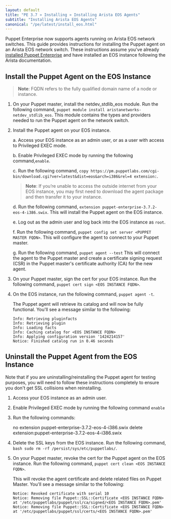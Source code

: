```yaml
---
layout: default
title: "PE 3.7 » Installing » Installing Arista EOS Agents"
subtitle: "Installing Arista EOS Agents"
canonical: "/pe/latest/install_eos.html"
---
```


Puppet Enterprise now supports agents running on Arista EOS network switches. This guide  provides instructions for installing the Puppet agent on an Arista EOS network switch. These instructions assume you've already [installed Puppet Enterprise](./install_basic.html) and have installed an EOS instance following the Arista documentation. 


## Install the Puppet Agent on the EOS Instance

>**Note**: FQDN refers to the fully qualified domain name of a node or instance. 

1. On your Puppet master, install the netdev_stdlib_eos module. Run the following command, `puppet module install aristanetworks-netdev_stdlib_eos`. This module contains the types and providers needed to run the Puppet agent on the network switch. 

2. Install the Puppet agent on your EOS instance. 

   a. Access your EOS instance as an admin user, or as a user with access to Privileged EXEC mode.

   b. Enable Privileged EXEC mode by running the following command,`enable`.
   
   c. Run the following command, `copy https://pm.puppetlabs.com/cgi-bin/download.cgi?ver=latest&dist=eos&arch=i386&rel=4 extension:`.

   > **Note**: If you’re unable to access the outside internet from your EOS instance, you may first need to download the agent package and then transfer it to your instance.
   
   d. Run the following command, `extension puppet-enterprise-3.7.2-eos-4-i386.swix`. This will install the Puppet agent on the EOS instance. 

   e. Log out as the admin user and log back into the EOS instance as `root`.
   
   f. Run the following command, `puppet config set server <PUPPET MASTER FQDN>`.  This will configure the agent to connect to your Puppet master.

   g. Run the following command,  `puppet agent --test` This will connect the agent to the Puppet master and create a certificate signing request (CSR) in the Puppet master's certificate authority (CA) for the new agent. 
  
3. On your Puppet master, sign the cert for your EOS instance. Run the following command, `puppet cert sign <EOS INSTANCE FQDN>`.

4. On the EOS instance, run the following command, `puppet agent -t`.

   The Puppet agent will retrieve its catalog and will now be fully functional. You'll see a message similar to the following: 

       Info: Retrieving pluginfacts
       Info: Retrieving plugin
       Info: Loading facts
       Info: Caching catalog for <EOS INSTANCE FQDN> 
       Info: Applying configuration version '1424214157'
       Notice: Finished catalog run in 0.46 seconds
    
## Uninstall the Puppet Agent from the EOS Instance

Note that if you are uninstalling/reinstalling the Puppet agent for testing purposes, you will need to follow these instructions completely to ensure you don't get SSL collisions when reinstalling. 

1. Access your EOS instance as an admin user. 
2. Enable Privileged EXEC mode by running the following command `enable`
3. Run the following commands:

      no extension puppet-enterprise-3.7.2-eos-4-i386.swix
      delete extension:puppet-enterprise-3.7.2-eos-4-i386.swix 
          
4. Delete the SSL keys from the EOS instance. Run the following command, `bash sudo rm -rf /persist/sys/etc/puppetlabs/`. 
5. On your Puppet master, revoke the cert for the Puppet agent on the EOS instance. Run the following command, `puppet cert clean <EOS INSTANCE FQDN>`. 

   This will revoke the agent certificate and delete related files on Puppet Master. You'll see a message similar to the following: 
   
       Notice: Revoked certificate with serial 10
       Notice: Removing file Puppet::SSL::Certificate <EOS INSTANCE FQDN> at '/etc/puppetlabs/puppet/ssl/ca/signed/<EOS INSTANCE FQDN>.pem'
       Notice: Removing file Puppet::SSL::Certificate <EOS INSTANCE FQDN> at '/etc/puppetlabs/puppet/ssl/certs/<EOS INSTANCE FQDN>.pem'
